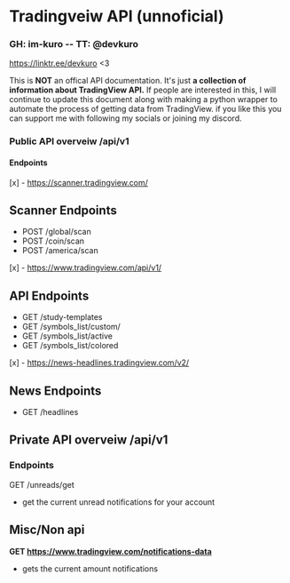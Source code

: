 # Tradingveiw API (unnoficial)
### GH: im-kuro  --  TT: @devkuro
https://linktr.ee/devkuro <3


This is **NOT** an offical API documentation. It's just **a collection of information about TradingView API.** If people are interested
in this, I will continue to update this document along with making a python wrapper to automate the process of getting data from TradingView. 
if you like this you can support me with following my socials or joining my discord.


### Public API overveiw /api/v1

#### Endpoints 
 
[x] - https://scanner.tradingview.com/
## Scanner Endpoints
- POST /global/scan
- POST /coin/scan
- POST /america/scan



[x] - https://www.tradingview.com/api/v1/
## API Endpoints
- GET /study-templates
- GET /symbols_list/custom/
- GET /symbols_list/active
- GET /symbols_list/colored



[x] - https://news-headlines.tradingview.com/v2/
## News Endpoints
- GET /headlines


## Private API overveiw /api/v1



### Endpoints 

 GET /unreads/get
- get the current unread notifications for your account


## Misc/Non api

 **GET https://www.tradingview.com/notifications-data**
- gets the current amount notifications 










